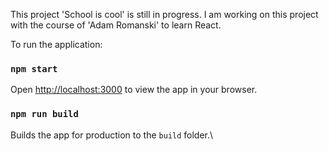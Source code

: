 
This project 'School is cool' is still in progress.
I am working on this project with the course of 'Adam Romanski' to learn React.



To run the application:
### `npm start`

Open [http://localhost:3000](http://localhost:3000) to view the app in your browser.



### `npm run build`

Builds the app for production to the `build` folder.\


